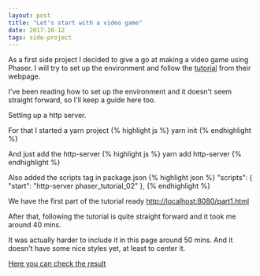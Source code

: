 ```yaml
---
layout: post
title: "Let's start with a video game"
date: 2017-10-12
tags: side-project
---
```


As a first side project I decided to give a go at making a video game using Phaser.<!--more--> I will try to set up the environment and follow the [tutorial](http://phaser.io/tutorials/making-your-first-phaser-game) from their webpage.

I've been reading how to set up the environment and it doesn't seem straight forward, so I'll keep a guide here too.

Setting up a http server.

For that I started a yarn project
{% highlight js %}
yarn init
{% endhighlight %}

And just add the http-server
{% highlight js %}
yarn add http-server
{% endhighlight %}

Also added the scripts tag in package.json
{% highlight json %}
"scripts": {
  "start": "http-server phaser_tutorial_02"
},
{% endhighlight %}

We have the first part of the tutorial ready [http://localhost:8080/part1.html](http://localhost:8080/part1.html)

After that, following the tutorial is quite straight forward and it took me around 40 mins.

It was actually harder to include it in this page around 50 mins. And it doesn't have some nice styles yet, at least to center it.

[Here you can check the result](/games/star-collector.html)
